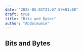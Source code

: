 ```yaml
---
date: "2025-05-02T21:07:59+01:00"
draft: true
title: "Bits and Bytes"
author: "Abdulmumin"
---
```


## Bits and Bytes
